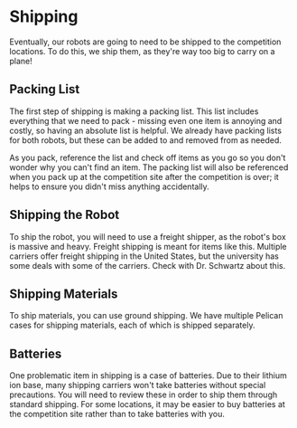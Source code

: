 # Shipping

Eventually, our robots are going to need to be shipped to the competition locations.
To do this, we ship them, as they're way too big to carry on a plane!

## Packing List

The first step of shipping is making a packing list. This list includes everything
that we need to pack - missing even one item is annoying and costly, so having
an absolute list is helpful. We already have packing lists for both robots, but
these can be added to and removed from as needed.

As you pack, reference the list and check off items as you go so you don't wonder
why you can't find an item. The packing list will also be referenced when you
pack up at the competition site after the competition is over; it helps to ensure
you didn't miss anything accidentally.

## Shipping the Robot

To ship the robot, you will need to use a freight shipper, as the robot's box
is massive and heavy. Freight shipping is meant for items like this. Multiple
carriers offer freight shipping in the United States, but the university has some
deals with some of the carriers. Check with Dr. Schwartz about this.

## Shipping Materials

To ship materials, you can use ground shipping. We have multiple Pelican cases
for shipping materials, each of which is shipped separately.

## Batteries

One problematic item in shipping is a case of batteries. Due to their lithium
ion base, many shipping carriers won't take batteries without special precautions.
You will need to review these in order to ship them through standard shipping.
For some locations, it may be easier to buy batteries at the competition site
rather than to take batteries with you.
